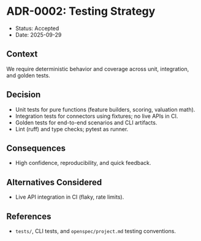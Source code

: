 # ADR-0002: Testing Strategy

- Status: Accepted
- Date: 2025-09-29

## Context
We require deterministic behavior and coverage across unit, integration, and golden tests.

## Decision
- Unit tests for pure functions (feature builders, scoring, valuation math).
- Integration tests for connectors using fixtures; no live APIs in CI.
- Golden tests for end-to-end scenarios and CLI artifacts.
- Lint (ruff) and type checks; pytest as runner.

## Consequences
- High confidence, reproducibility, and quick feedback.

## Alternatives Considered
- Live API integration in CI (flaky, rate limits).

## References
- `tests/`, CLI tests, and `openspec/project.md` testing conventions.
